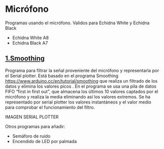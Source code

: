 # Micrófono
Programas usando el micrófono. Validos para Echidna White y Echidna Black
- Echidna White A8
- Echidna Black A7

## [1.Smoothing](https://github.com/EchidnaShield/Recursos/blob/master/Didactica/Actividades_IDE_Arduino/Microfono/SmoothingMicrophone/SmoothingMicrophone.ino)
Programa para filtrar la señal proveniente del micrófono y representarla por el Serial plotter. Está basado en el programa Smoothing https://www.arduino.cc/en/tutorial/smoothing que realiza un filtrado de los datos y elimina los valores picos . En el programa se usa una pila de datos FIFO “first in first out”, que almacena los últimos 10 valores captados por el micrófono y realiza la media eliminando así los valores extremos. Se ha representado por serial plotter los valores instantáneos y el valor medio para comprobar el funcionamiento del filtro.

IMAGEN SERIAL PLOTTER


Otros programas para añadir:
- Semáforo de ruido
- Encendido de LED por palmada
